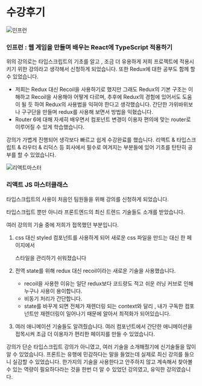 # 수강후기 



![인프런](C:\Users\SSAFY\Desktop\S06P31E104\exec\images\인프런.png)

### 인프런 : 웹 게임을 만들며 배우는 React에 TypeScript 적용하기

위의 강의로는 타입스크립트의 기초를 알고 , 조금 더 유용하게 저희 프로젝트에 적용시키기 위한 강의라고 생각해서 신청하게 되었습니다.  또한 Redux에 대한 공부도 함께 할 수 있었습니다.

- 저희는 Redux 대신 Recoil을 사용하기로 했지만 그래도 Redux의 기본 구조는 이해하고 Recoil을 사용해야  어떻게 다르며, 추후에 Redux의 경험에 있어서도 도움이 될 듯 하여 Redux의 사용법을 익혀야 한다고 생각했습니다. 간단한 가위바위보나 구구단을 만들며 redux를 사용해 보면서 방법을 익혔습니다. 
- Router 6에 대해 자세히 배우면서 컴포넌트 변경이 이용자 편의에 맞는 router로 이루어질 수 있게 학습했습니다. 

강의가 가볍게 진행되어 생각보다 빠르고 쉽게 수강완료를 했습니다. 리액트 & 타입스크립트 & 라우터 & 리덕스 등 회사에서 필수로 여겨지는 부분들에 있어 기초를 탄탄히 공부를 할 수 있었습니다.

![리액트마스터](C:\Users\SSAFY\Desktop\S06P31E104\exec\images\리액트마스터.png)

### 리액트 JS 마스터클래스

타입스크립트의 사용이 처음인 팀원들을 위해 강의를 신청하게 되었습니다.

타입스크립트 뿐만 아니라 프론트엔드의 최신 트렌드 기술들도 소개를 받았습니다.

여러 강의의 기술 중에 저희가 접목했던 부분입니다.

1. css 대신 styled 컴포넌트를 사용하게 되어 새로운 css 파일을 만드는 대신 한 페이지에서

   스타일을 관리하기 쉬워졌습니다

2. 전역 state를 위해 redux 대신 recoil이라는 새로운 기술을 사용했습니다.

   - recoil을 사용한 이유는 일단 redux보다 코드량도 적고 쉬운 러닝 커브로 인해 누구나 사용이 용이합니다.
   - 비동기 처리가 간단합니다.
   - state를 바꾸게 되면 전체가 재렌더링 되는 context와 달리 , 내가 구독한 컴포넌트만 재렌더링이 일어나기 때문에 알아서 최적화가 되어있습니다.

3. 여러 애니메이션 기술들도 알려줬습니다. 여러 컴포넌트에서 간단한 애니메이션을 접목시켜 조금 더 이용자가 편리한 페이지를 만들 수 있었습니다.

강의가 단순 타입스크립트 강의가 아니였고, 여러 기술을 소개해줬기에 신기술들을 많이 알 수 있었습니다.  프론트는 유행에 민감하다는 말을 들었는데 실제로 최신 강의를 들으니 실감할 수 있었습니다. 한가지의 기술을 사용한다고 안주하지 않고 계속해서 찾아볼 수 있는 역량이 필요하다라는 것을 한번 더 알 수 있었던 강의였고, 유익한 강의였습니다.





